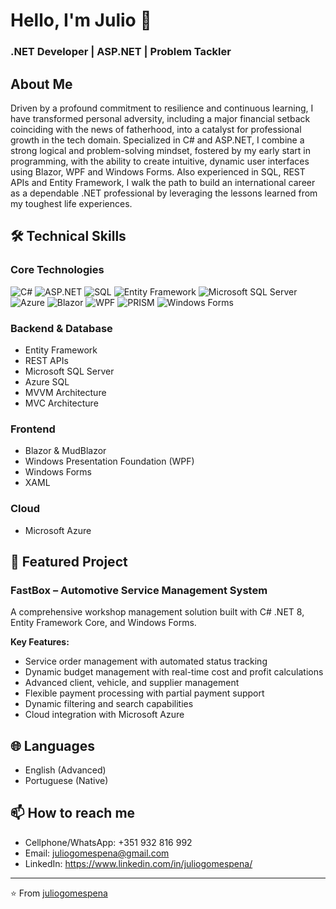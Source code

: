 # Hello, I'm Julio 👋
### .NET Developer | ASP.NET | Problem Tackler

## About Me
Driven by a profound commitment to resilience and continuous learning, I have transformed personal adversity, including a major financial setback coinciding with the news of fatherhood, into a catalyst for professional growth in the tech domain. Specialized in C# and ASP.NET, I combine a strong logical and problem-solving mindset, fostered by my early start in programming, with the ability to create intuitive, dynamic user interfaces using Blazor, WPF and Windows Forms. Also experienced in SQL, REST APIs and Entity Framework, I walk the path to build an international career as a dependable .NET professional by leveraging the lessons learned from my toughest life experiences.

## 🛠️ Technical Skills

### Core Technologies
![C#](https://img.shields.io/badge/C%23-239120?style=for-the-badge&logo=c-sharp&logoColor=white)
![ASP.NET](https://img.shields.io/badge/ASP.NET-512BD4?style=for-the-badge&logo=dotnet&logoColor=white)
![SQL](https://img.shields.io/badge/SQL-025E8C?style=for-the-badge&logo=microsoft-sql-server&logoColor=white)
![Entity Framework](https://img.shields.io/badge/Entity_Framework-512BD4?style=for-the-badge&logo=dotnet&logoColor=white)
![Microsoft SQL Server](https://img.shields.io/badge/Microsoft_SQL_Server-CC2927?style=for-the-badge&logo=microsoft-sql-server&logoColor=white)
![Azure](https://img.shields.io/badge/Azure-0089D6?style=for-the-badge&logo=microsoft-azure&logoColor=white)
![Blazor](https://img.shields.io/badge/Blazor-512BD4?style=for-the-badge&logo=blazor&logoColor=white)
![WPF](https://img.shields.io/badge/WPF-5C2D91?style=for-the-badge&logo=windows&logoColor=white)
![PRISM](https://img.shields.io/badge/PRISM-025E8C?style=for-the-badge&logo=Prism&logoColor=white)
![Windows Forms](https://img.shields.io/badge/Win%20Forms-239120?style=for-the-badge&logo=c-sharp&logoColor=white)

### Backend & Database
- Entity Framework
- REST APIs
- Microsoft SQL Server
- Azure SQL
- MVVM Architecture
- MVC Architecture

### Frontend
- Blazor & MudBlazor
- Windows Presentation Foundation (WPF)
- Windows Forms
- XAML

### Cloud
- Microsoft Azure

## 🚀 Featured Project

### FastBox – Automotive Service Management System
A comprehensive workshop management solution built with C# .NET 8, Entity Framework Core, and Windows Forms.

**Key Features:**
- Service order management with automated status tracking
- Dynamic budget management with real-time cost and profit calculations
- Advanced client, vehicle, and supplier management
- Flexible payment processing with partial payment support
- Dynamic filtering and search capabilities
- Cloud integration with Microsoft Azure

## 🌐 Languages
- English (Advanced)
- Portuguese (Native)

## 📫 How to reach me
- Cellphone/WhatsApp: +351 932 816 992
- Email: juliogomespena@gmail.com
- LinkedIn: https://www.linkedin.com/in/juliogomespena/

---
⭐️ From [juliogomespena](https://github.com/juliogomespena)
